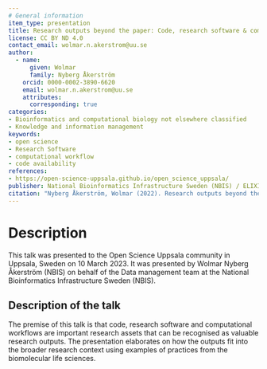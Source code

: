 ```yaml
---
# General information
item_type: presentation
title: Research outputs beyond the paper: Code, research software & computational workflows
license: CC BY ND 4.0
contact_email: wolmar.n.akerstrom@uu.se
author:
  - name:
      given: Wolmar
      family: Nyberg Åkerström
    orcid: 0000-0002-3890-6620
    email: wolmar.n.akerstrom@uu.se
    attributes:
      corresponding: true
categories:
- Bioinformatics and computational biology not elsewhere classified
- Knowledge and information management
keywords:
- open science
- Research Software
- computational workflow
- code availability
references:
- https://open-science-uppsala.github.io/open_science_uppsala/
publisher: National Bioinformatics Infrastructure Sweden (NBIS) / ELIXIR Sweden
citation: "Nyberg Åkerström, Wolmar (2022). Research outputs beyond the paper: Code, research software & computational workflows. Available at: https://doi.org/10.17044/scilifelab.22249429"
---
```


# Description

This talk was presented to the Open Science Uppsala community in Uppsala, Sweden on 10 March 2023. It was presented by Wolmar Nyberg Åkerström (NBIS) on behalf of the Data management team at the National Bioinformatics Infrastructure Sweden (NBIS).

## Description of the talk

The premise of this talk is that code, research software and computational workflows are important research assets that can be recognised as valuable research outputs. The presentation elaborates on how the outputs fit into the broader research context using examples of practices from the biomolecular life sciences.
